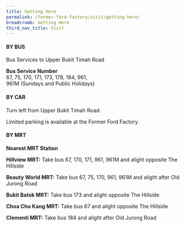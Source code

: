 ```yaml
---
title: Getting Here
permalink: /former-ford-factory/visit/getting-here/
breadcrumb: Getting Here
third_nav_title: Visit
---
```

#### BY BUS

Bus Services to Upper Bukit Timah Road

**Bus Service Number**<br>
67, 75, 170, 171, 173, 178, 184, 961,<br> 961M (Sundays and Public Holidays)



#### BY CAR

Turn left from Upper Bukit Timah Road.

Limited parking is available at the Former Ford Factory.



#### BY MRT

**Nearest MRT Station**

**Hillview MRT:**
Take bus 67, 170, 171, 961, 961M and alight opposite The Hillside

**Beauty World MRT:**
Take bus 67, 75, 170, 961, 961M and alight after Old Jurong Road

**Bukit Batok MRT:**
Take bus 173 and alight opposite The Hillside

**Choa Chu Kang MRT:**
Take bus 67 and alight opposite The Hillside

**Clementi MRT:**
Take bus 184 and alight after Old Jurong Road